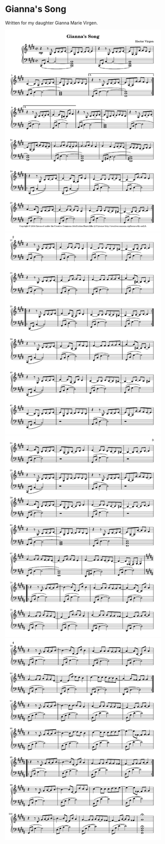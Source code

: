 Gianna's Song
=============

Written for my daughter Gianna Marie Virgen.

![Gianna's Song - Page 1](https://raw.githubusercontent.com/djvirgen/gianna/master/gianna-let-page1.png)
![Gianna's Song - Page 2](https://raw.githubusercontent.com/djvirgen/gianna/master/gianna-let-page2.png)
![Gianna's Song - Page 3](https://raw.githubusercontent.com/djvirgen/gianna/master/gianna-let-page3.png)
![Gianna's Song - Page 4](https://raw.githubusercontent.com/djvirgen/gianna/master/gianna-let-page4.png)
